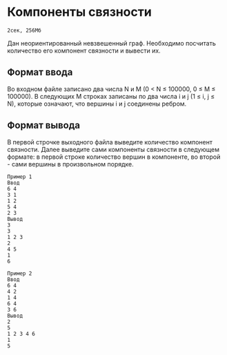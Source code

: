# Компоненты связности
    2сек, 256Мб

Дан неориентированный невзвешенный граф. Необходимо посчитать количество его компонент связности и вывести их.

## Формат ввода

Во входном файле записано два числа N и M (0 < N ≤ 100000, 0 ≤ M ≤ 100000). В следующих M строках записаны по два числа i и j (1 ≤ i, j ≤ N), которые означают, что вершины i и j соединены ребром.

## Формат вывода

В первой строчке выходного файла выведите количество компонент связности. Далее выведите сами компоненты связности в следующем формате: в первой строке количество вершин в компоненте, во второй - сами вершины в произвольном порядке.

    Пример 1
    Ввод
    6 4
    3 1
    1 2
    5 4
    2 3
    Вывод
    3
    3
    1 2 3 
    2
    4 5 
    1
    6 

    Пример 2
    Ввод
    6 4
    4 2
    1 4
    6 4
    3 6
    Вывод
    2
    5
    1 2 3 4 6 
    1
    5 
